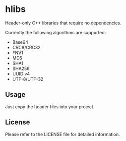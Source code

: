 # hlibs
Header-only C++ libraries that require no dependencies.

Currently the following algorithms are supported:
* Base64
* CRC8/CRC32
* FNV1
* MD5
* SHA1
* SHA256
* UUID v4
* UTF-8/UTF-32

## Usage

Just copy the header files into your project.

## License

Please refer to the LICENSE file for detailed information.
